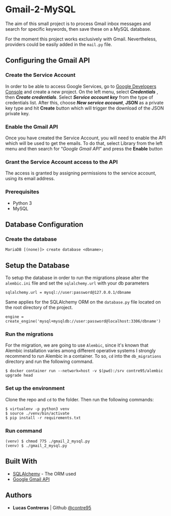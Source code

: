 # Gmail-2-MySQL 

The aim of this small project is to process Gmail inbox messages and search for specific keywords, then save these on a MySQL database.

For the moment this project works exclusively with Gmail. Nevertheless, providers could be easily added in the `mail.py` file.

## Configuring the Gmail API

### Create the Service Account
In order to be able to access Google Services, go to [Google Developers Console](https://console.developers.google.com/) and create a new project.
On the left menu, select ***Credentials*** , then ***Create credentials***. Select ***Service account key*** from the type of credentials list. After this, choose ***New service account***, **JSON** as a private key type and hit **Create** button which will trigger the download of the JSON private key.

### Enable the Gmail API 
Once you have created the Service Account, you will need to enable the API which will be used to get the emails. To do that, select Library from the left menu and then search for “*Google Gmail API*” and press the **Enable** button

### Grant the Service Account access to the API
The access is granted by assigning permissions to the service account, using its email address. 

### Prerequisites
  * Python 3
  * MySQL

## Database Configuration

### Create the database
```
MariaDB [(none)]> create database <dbname>;
```
## Setup the Database
To setup the database in order to run the migrations please alter the `alembic.ini` file and set the `sqlalchemy.url` with your db parameters
```
sqlalchemy.url = mysql://user:password@127.0.0.1/dbname
```
Same applies for the SQLAlchemy ORM on the `database.py` file located on the root directory of the project.
```
engine = create_engine('mysql+mysqldb://user:password@localhost:3306/dbname')
```

### Run the migrations
For the migration, we are going to use `Alembic`, since it's known that Alembic installation varies among different operative systems I strongly recommend to run Alembic in a container. To so, `cd` into the `db_migrations` directory and run the following command.
```
$ docker container run --network=host -v $(pwd):/srv contre95/alembic upgrade head
```

### Set up the environment
Clone the repo and `cd` to the folder. Then run the following commands:
```
$ virtualenv -p python3 venv
$ source ./venv/bin/activate
$ pip install -r requirements.txt
```

### Run command

```
(venv) $ chmod 775 ./gmail_2_mysql.py
(venv) $ ./gmail_2_mysql.py
```

## Built With
* [SQLAlchemy](https://www.sqlalchemy.org/) - The ORM used
* [Google Gmail API](https://developers.google.com/gmail/)


## Authors

* **Lucas Contreras**  | Github [@contre95](https://github.com/contre95)


